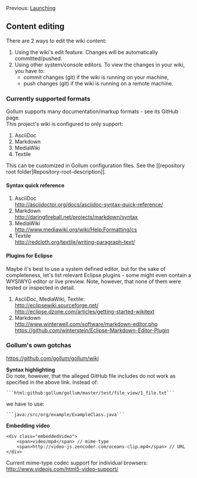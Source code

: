 <!-- --- title: Usage -->

<!-- SIMPLE HORIZONTAL NAVIGATOR -->
<div class="horizontal-navigator">
	<span>
		Previous: <a href="./02-Launching">Launching</a>
	</span>
</div>

## Content editing

There are 2 ways to edit the wiki content:

1. Using the wiki's edit feature. Changes will be automatically committed/pushed.
2. Using other system/console editors. To view the changes in your wiki, you have to:
	* commit changes (git) if the wiki is running on your machine,
	* push changes (git) if the wiki is running on a remote machine.

### Currently supported formats

Gollum supports many documentation/markup formats - see its GitHub page.  
This project's wiki is configured to only support:

1. AsciiDoc
2. Markdown
3. MediaWiki
4. Textile

This can be customized in Gollum configuration files. See the [[repository root folder|Repository-root-description]].

#### Syntax quick reference

1. AsciiDoc  
	<http://asciidoctor.org/docs/asciidoc-syntax-quick-reference/>
2. Markdown  
	<http://daringfireball.net/projects/markdown/syntax>
3. MediaWiki  
	<http://www.mediawiki.org/wiki/Help:Formatting/cs>
4. Textile  
	<http://redcloth.org/textile/writing-paragraph-text/>

#### Plugins for Eclipse

Maybe it's best to use a system defined editor, but for the sake of completeness, let's list relevant Eclipse plugins - some might even contain a WYSIWYG editor or live preview. Note, however, that none of them were tested or inspected in detail.

1. AsciiDoc, MediaWiki, Textile:  
	<http://eclipsewiki.sourceforge.net/>  
	<http://eclipse.dzone.com/articles/getting-started-wikitext>  
2. Markdown  
	<http://www.winterwell.com/software/markdown-editor.php>  
	<https://github.com/winterstein/Eclipse-Markdown-Editor-Plugin>

### Gollum's own gotchas

<https://github.com/gollum/gollum/wiki>

**Syntax highlighting**  
Do note, however, that the alleged GitHub file includes do not work as specified in the above link. Instead of:

<code>\`\`\`html:github:gollum/gollum/master/test/file_view/1_file.txt\`\`\`</code>

we have to use:

<code>\`\`\`java:/src/org/example/ExampleClass.java\`\`\`</code>

**Embedding video**  
<pre><code>&lt;div class=&quot;embeddedVideo&quot;&gt;
	&lt;span&gt;video/mp4&lt;/span&gt; // mime-type
	&lt;span&gt;http://video-js.zencoder.com/oceans-clip.mp4&lt;/span&gt; // URL
&lt;/div&gt;
</code></pre>

Current mime-type codec support for individual browsers:  
<http://www.videojs.com/html5-video-support/>